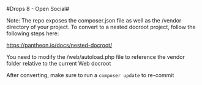 #Drops 8 - Open Social#

Note: The repo exposes the composer.json file as well as the /vendor directory of your project. To convert to a nested docroot project, follow the following steps here:

https://pantheon.io/docs/nested-docroot/

You need to modify the /web/autoload.php file to reference the vendor folder relative to the current Web docroot

After converting, make sure to run a `composer update` to re-commit









